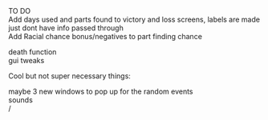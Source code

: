 <html>TO DO <br/>
Add days  used and parts found to victory and loss screens, labels are made just dont have info passed through<br/>
Add Racial chance bonus/negatives to part finding chance<br/>

death function<br/>
gui tweaks <br/>

Cool but not super necessary things:<br/>

maybe 3 new windows to pop up for the random events<br/>
sounds<br>/

